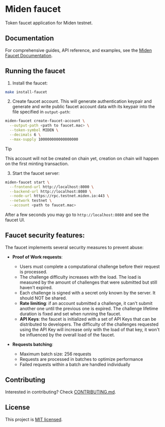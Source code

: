 # Miden faucet

Token faucet application for Miden testnet.

## Documentation

For comprehensive guides, API reference, and examples, see the [Miden Faucet Documentation](https://0xmiden.github.io/miden-faucet).

## Running the faucet

1. Install the faucet:
```bash
make install-faucet
```

2. Create faucet account. This will generate authentication keypair and generate and write public faucet account data with its keypair into the file specified in `output-path`:

```bash
miden-faucet create-faucet-account \
  --output-path <path to faucet.mac> \
  --token-symbol MIDEN \
  --decimals 6 \
  --max-supply 100000000000000000
```
> [!TIP]
> This account will not be created on chain yet, creation on chain will happen on the first minting transaction.

3. Start the faucet server:
```bash
miden-faucet start \
  --frontend-url http://localhost:8000 \
  --backend-url http://localhost:8080 \
  --node-url https://rpc.testnet.miden.io:443 \
  --network testnet \
  --account <path to faucet.mac>
```

After a few seconds you may go to `http://localhost:8080` and see the faucet UI.

## Faucet security features:
The faucet implements several security measures to prevent abuse:

- **Proof of Work requests**:
  - Users must complete a computational challenge before their request is processed.
  - The challenge difficulty increases with the load. The load is measured by the amount of challenges that were submitted but still haven't expired.
  - Each challenge is signed with a secret only known by the server. It should NOT be shared.
  - **Rate limiting**: if an account submitted a challenge, it can't submit another one until the previous one is expired. The challenge lifetime duration is fixed and set when running the faucet.
  - **API Keys**: the faucet is initialized with a set of API Keys that can be distributed to developers. The difficulty of the challenges requested using the API Key will increase only with the load of that key, it won't be influenced by the overall load of the faucet.

- **Requests batching**:
  - Maximum batch size: 256 requests
  - Requests are processed in batches to optimize performance
  - Failed requests within a batch are handled individually

## Contributing

Interested in contributing? Check [CONTRIBUTING.md](./CONTRIBUTING.md).

## License

This project is [MIT licensed](./LICENSE).
